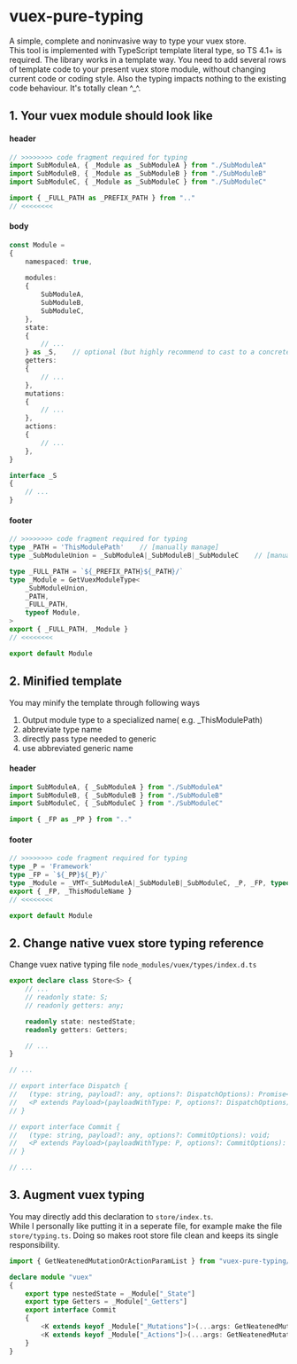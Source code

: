 
# vuex-pure-typing
A simple, complete and noninvasive way to type your vuex store.  
This tool is implemented with TypeScript template literal type, so TS 4.1+ is required.
The library works in a template way. You need to add several rows of template code to your present vuex store module, without changing current code or coding style. Also the typing impacts nothing to the existing code behaviour. It's totally clean ^_^.

## 1. Your vuex module should look like
#### header
```typescript
// >>>>>>>> code fragment required for typing
import SubModuleA, { _Module as _SubModuleA } from "./SubModuleA"
import SubModuleB, { _Module as _SubModuleB } from "./SubModuleB"
import SubModuleC, { _Module as _SubModuleC } from "./SubModuleC"

import { _FULL_PATH as _PREFIX_PATH } from ".."
// <<<<<<<<
```
#### body
```typescript
const Module =
{
    namespaced: true,
    
    modules:
    {
        SubModuleA,
        SubModuleB,
        SubModuleC,
    },
    state:
    {
        // ...
    } as _S,    // optional (but highly recommend to cast to a concrete interface!)
    getters:
    {
        // ...
    },
    mutations:
    {
        // ...
    },
    actions:
    {
        // ...
    },
}

interface _S
{
    // ...
}
```
#### footer
```typescript
// >>>>>>>> code fragment required for typing
type _PATH = 'ThisModulePath'    // [manually manage]
type _SubModuleUnion = _SubModuleA|_SubModuleB|_SubModuleC    // [manually manage]

type _FULL_PATH = `${_PREFIX_PATH}${_PATH}/`
type _Module = GetVuexModuleType<
    _SubModuleUnion,
    _PATH,
    _FULL_PATH,
    typeof Module,
>
export { _FULL_PATH, _Module }
// <<<<<<<<

export default Module

```
## 2. Minified template
You may minify the template through following ways  
1. Output module type to a specialized name( e.g. _ThisModulePath)
2. abbreviate type name
3. directly pass type needed to generic
4. use abbreviated generic name
#### header
```typescript
import SubModuleA, { _SubModuleA } from "./SubModuleA"
import SubModuleB, { _SubModuleB } from "./SubModuleB"
import SubModuleC, { _SubModuleC } from "./SubModuleC"

import { _FP as _PP } from ".."
```
#### footer
```typescript
// >>>>>>>> code fragment required for typing
type _P = 'Framework'
type _FP = `${_PP}${_P}/`
type _Module = _VMT<_SubModuleA|_SubModuleB|_SubModuleC, _P, _FP, typeof Module>
export { _FP, _ThisModuleName }
// <<<<<<<<

export default Module
```
## 2. Change native vuex store typing reference
Change vuex native typing file `node_modules/vuex/types/index.d.ts`
```typescript
export declare class Store<S> {
    // ...
    // readonly state: S;
    // readonly getters: any;

    readonly state: nestedState;
    readonly getters: Getters;

    // ...
}

// ...

// export interface Dispatch {
//   (type: string, payload?: any, options?: DispatchOptions): Promise<any>;
//   <P extends Payload>(payloadWithType: P, options?: DispatchOptions): Promise<any>;
// }

// export interface Commit {
//   (type: string, payload?: any, options?: CommitOptions): void;
//   <P extends Payload>(payloadWithType: P, options?: CommitOptions): void;
// }

// ...

```

## 3. Augment vuex typing
You may directly add this declaration to `store/index.ts`.  
While I personally like putting it in a seperate file, for example make the file `store/typing.ts`. Doing so makes root store file clean and keeps its single responsibility.  
```typescript
import { GetNeatenedMutationOrActionParamList } from "vuex-pure-typing/helpers"

declare module "vuex"
{
    export type nestedState = _Module["_State"]
    export type Getters = _Module["_Getters"]
    export interface Commit
    {
        <K extends keyof _Module["_Mutations"]>(...args: GetNeatenedMutationOrActionParamList<_Module["_Mutations"], K, CommitOptions>): ReturnType<_Module["_Mutations"][K]>
        <K extends keyof _Module["_Actions"]>(...args: GetNeatenedMutationOrActionParamList<_Module["_Actions"], K, CommitOptions>): Promise<ReturnType<_Module["_Actions"][K]>>
    }
}

```